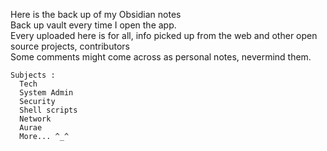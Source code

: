 Here is the back up of my Obsidian notes <br>
Back up vault every time I open the app.<br>
Every uploaded here is for all, 
info picked up from the web and other open source projects, contributors<br>
Some comments might come across as personal notes, nevermind them.
```text
Subjects :
  Tech
  System Admin
  Security
  Shell scripts
  Network
  Aurae
  More... ^_^
```
